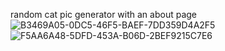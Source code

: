 random cat pic generator with an about page![B3469A05-0DC5-46F5-BAEF-7DD359D4A2F5](https://github.com/user-attachments/assets/2be7fda7-f436-456a-a15f-995da878e8f1)
![F5AA6A48-5DFD-453A-B06D-2BEF9215C7E6](https://github.com/user-attachments/assets/254e927f-892b-4214-b3b2-adf03f3030b4)
